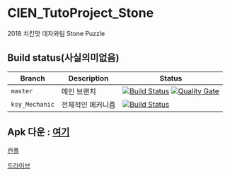 # CIEN_TutoProject_Stone
2018 치킨맛 데자와팀
Stone Puzzle

## Build status(사실의미없음)
|Branch|Description|Status|
|---|---|---|
|`master`|메인 브랜치|[![Build Status](https://travis-ci.com/SibaDoge1/CIEN_TutoProject_Stone.svg?branch=master)](https://travis-ci.com/SibaDoge1/CIEN_TutoProject_Stone) [![Quality Gate](https://sonarcloud.io/api/project_badges/measure?project=Cien_StonePuzzle&metric=alert_status)](https://sonarcloud.io/dashboard/index/Cien_StonePuzzle) |
|`ksy_Mechanic`|전체적인 메커니즘|[![Build Status](https://travis-ci.com/SibaDoge1/CIEN_TutoProject_Stone.svg?branch=ksy_Mechanic)](https://travis-ci.com/SibaDoge1/CIEN_TutoProject_Stone)|


## Apk 다운 : [여기](https://github.com/SibaDoge1/CIEN_TutoProject_Stone/releases/tag/1.5)

[컨플](http://con.cien.or.kr/display/cienhome/Stone+Puzzle)

[드라이브](https://drive.google.com/drive/folders/1VtucJZTPDFFflkobZG5C0t0Fg09JTQRZ)
